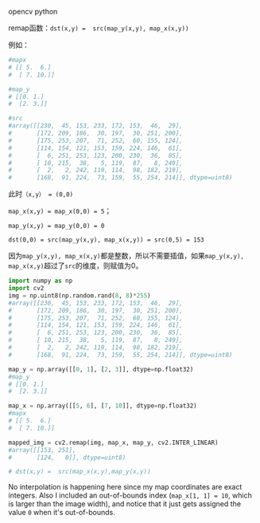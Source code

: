 opencv python

remap函数：`dst(x,y) =  src(map_y(x,y), map_x(x,y))`

例如：

```python
#mapx
# [[ 5.  6.]
#  [ 7. 10.]]
```

```python
#map_y
# [[0. 1.]
#  [2. 3.]]
```

```python
#src
#array([[230,  45, 153, 233, 172, 153,  46,  29],
#       [172, 209, 186,  30, 197,  30, 251, 200],
#       [175, 253, 207,  71, 252,  60, 155, 124],
#       [114, 154, 121, 153, 159, 224, 146,  61],
#       [  6, 251, 253, 123, 200, 230,  36,  85],
#       [ 10, 215,  38,   5, 119,  87,   8, 249],
#       [  2,   2, 242, 119, 114,  98, 182, 219],
#       [168,  91, 224,  73, 159,  55, 254, 214]], dtype=uint8)
```

此时`（x,y） = (0,0)`

`map_x(x,y) = map_x(0,0) = 5`；

`map_y(x,y) = map_y(0,0) = 0`

`dst(0,0) = src(map_y(x,y), map_x(x,y)) = src(0,5) = 153`

因为`map_y(x,y), map_x(x,y)`都是整数，所以不需要插值，如果`map_y(x,y), map_x(x,y)`超过了`src`的维度，则赋值为0。





```python
import numpy as np
import cv2
img = np.uint8(np.random.rand(8, 8)*255)
#array([[230,  45, 153, 233, 172, 153,  46,  29],
#       [172, 209, 186,  30, 197,  30, 251, 200],
#       [175, 253, 207,  71, 252,  60, 155, 124],
#       [114, 154, 121, 153, 159, 224, 146,  61],
#       [  6, 251, 253, 123, 200, 230,  36,  85],
#       [ 10, 215,  38,   5, 119,  87,   8, 249],
#       [  2,   2, 242, 119, 114,  98, 182, 219],
#       [168,  91, 224,  73, 159,  55, 254, 214]], dtype=uint8)

map_y = np.array([[0, 1], [2, 3]], dtype=np.float32)
#map_y
# [[0. 1.]
#  [2. 3.]]

map_x = np.array([[5, 6], [7, 10]], dtype=np.float32)
#mapx
# [[ 5.  6.]
#  [ 7. 10.]]

mapped_img = cv2.remap(img, map_x, map_y, cv2.INTER_LINEAR)
#array([[153, 251],
#       [124,   0]], dtype=uint8)

# dst(x,y) =  src(map_x(x,y),map_y(x,y))
```

 

No interpolation is happening here since my map coordinates are exact integers. Also I included an out-of-bounds index (`map_x[1, 1] = 10`, which is larger than the image width), and notice that it just gets assigned the value `0` when it's out-of-bounds.